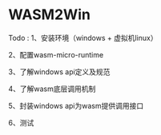 # WASM2Win
Todo : 
1、安装环境（windows + 虚拟机linux）

2、配置wasm-micro-runtime

3、了解windows api定义及规范

4、了解wasm底层调用机制

5、封装windows api为wasm提供调用接口

6、测试
